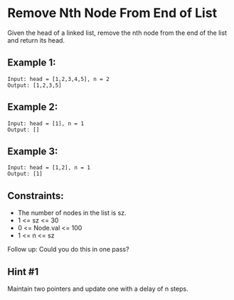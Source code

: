 # Remove Nth Node From End of List

Given the head of a linked list, remove the nth node from the end of the list and return its head.

## Example 1:

```
Input: head = [1,2,3,4,5], n = 2
Output: [1,2,3,5]
```

## Example 2:

```
Input: head = [1], n = 1
Output: []
```

## Example 3:

```
Input: head = [1,2], n = 1
Output: [1]
```

## Constraints:

- The number of nodes in the list is sz.
- 1 <= sz <= 30
- 0 <= Node.val <= 100
- 1 <= n <= sz

Follow up: Could you do this in one pass?

## Hint #1

Maintain two pointers and update one with a delay of n steps.
